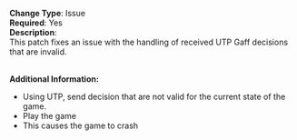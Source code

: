 **Change Type**: Issue</br>
**Required**: Yes</br>
**Description**: </br>
This patch fixes an issue with the handling of received UTP Gaff decisions that are invalid.</br>
</br>

**Additional Information:**</br>
* Using UTP, send decision that are not valid for the current state of the game.
* Play the game
* This causes the game to crash
</br>
